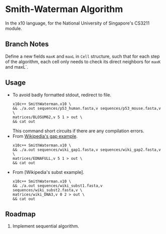 # Smith-Waterman Algorithm
In the x10 language, for the National University of Singapore's CS3211 module.

## Branch Notes
Define a new fields `maxK` and `maxL` in `Cell` structure, such that for each 
step of the algorithm, each cell only needs to check its direct neighbors for
`maxK` and maxL`.

## Usage
- To avoid badly formatted stdout, redirect to file.
  ```
  x10c++ SmithWaterman.x10 \
  && ./a.out sequences/p53_human.fasta,v sequences/p53_mouse.fasta,v \
  matrices/BLOSUM62,v 5 1 > out \
  && cat out
  ```
  This command short circuits if there are any compilation errors.
- From [Wikipedia's gap example].
  ```
  x10c++ SmithWaterman.x10 \
  && ./a.out sequences/wiki_gap1.fasta,v sequences/wiki_gap2.fasta,v \
  matrices/EDNAFULL,v 5 1 > out \
  && cat out
  ```
- From [Wikipedia's subst example].
  ```
  x10c++ SmithWaterman.x10 \
  && ./a.out sequences/wiki_subst1.fasta,v sequences/wiki_subst2.fasta,v \
  matrices/wiki_DNA3,v 0 2 > out \
  && cat out
  ```

## Roadmap
1. Implement sequential algorithm.

[Wikipedia's gap example]: https://en.wikipedia.org/wiki/Smith%E2%80%93Waterman_algorithm#Gap_penalty_example
